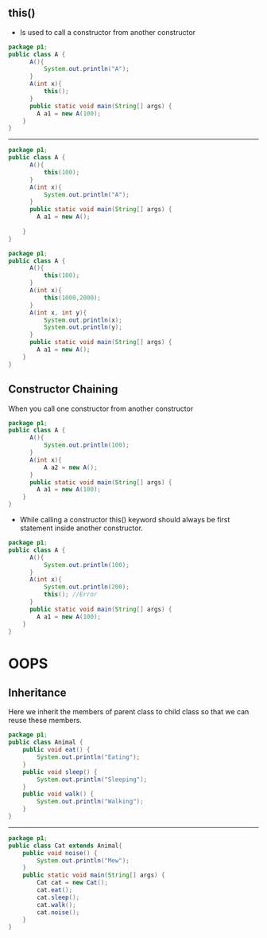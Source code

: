## this() ##
* Is used to call a constructor from another constructor

```java
package p1;
public class A { 
	  A(){
		  System.out.println("A");
	  }
	  A(int x){
		  this();
	  }
	  public static void main(String[] args) {
		A a1 = new A(100);
	}
}
```
---
```java
package p1;
public class A { 
	  A(){
		  this(100);
	  }
	  A(int x){
		  System.out.println("A");
	  }
	  public static void main(String[] args) {
		A a1 = new A();
		
	}
}
```
```java
package p1;
public class A { 
	  A(){
		  this(100);
	  }
	  A(int x){
		  this(1000,2000);
	  }
	  A(int x, int y){
		  System.out.println(x);
		  System.out.println(y);
	  }
	  public static void main(String[] args) {
		A a1 = new A();
	}
}
```
## Constructor Chaining ##

When you call one constructor from another constructor 

```java
package p1;
public class A { 
	  A(){
		  System.out.println(100);
	  }
	  A(int x){
		  A a2 = new A();
	  }
	  public static void main(String[] args) {
		A a1 = new A(100);
	}
}
```

* While calling a constructor this() keyword should always be first statement inside another constructor.
```java
package p1;
public class A { 
	  A(){
		  System.out.println(100);
	  }
	  A(int x){
		  System.out.println(200);
		  this(); //Error
	  }
	  public static void main(String[] args) {
		A a1 = new A(100);
	}
}
```

# OOPS #
## Inheritance ##
Here we inherit the members of parent class to child class so that we can reuse these members.

```java
package p1;
public class Animal {
	public void eat() {
		System.out.println("Eating");
	}
	public void sleep() {
		System.out.println("Sleeping");
	}
	public void walk() {
		System.out.println("Walking");
	}
}
```
---
```java
package p1;
public class Cat extends Animal{
	public void noise() {
		System.out.println("Mew");
	}
	public static void main(String[] args) {
		Cat cat = new Cat();
		cat.eat();
		cat.sleep();
		cat.walk();
		cat.noise();
	}
}
```
